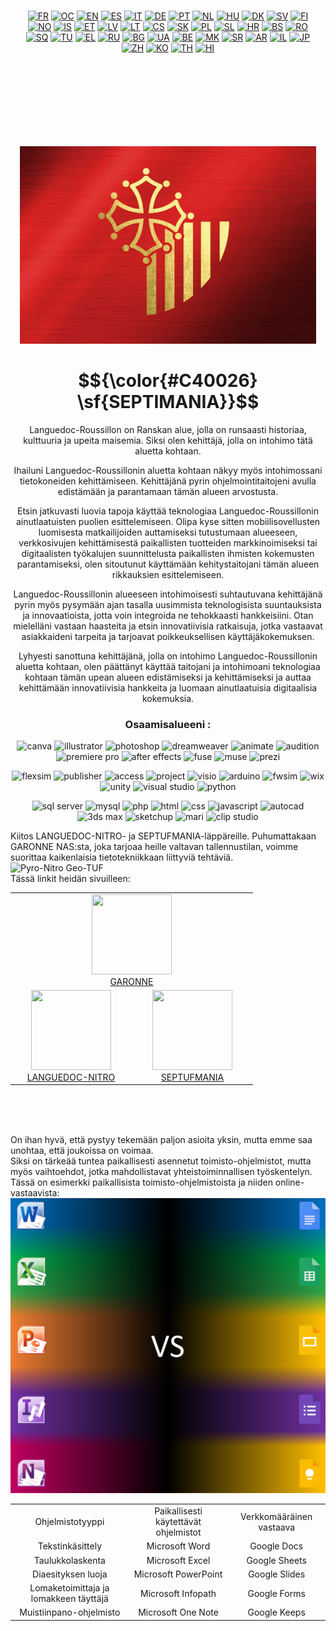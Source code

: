 <p style="margin: 15px;" align="center">
  <a href="https://github.com/Septimania/septimania/blob/main/README_FR.md"><img src="https://upload.wikimedia.org/wikipedia/commons/thumb/c/c3/Flag_of_France.svg/800px-Flag_of_France.svg.png" alt="FR" height="32px"></a>
  <a href="https://github.com/Septimania/septimania/blob/main/README_OC.md"><img src="https://upload.wikimedia.org/wikipedia/commons/thumb/4/45/Flag_of_Occitania.svg/320px-Flag_of_Occitania.svg.png" alt="OC" height="32px"></a>
  <a href="https://github.com/Septimania/septimania/blob/main/README_EN.md"><img src="https://upload.wikimedia.org/wikipedia/commons/thumb/8/83/Flag_of_the_United_Kingdom_%283-5%29.svg/320px-Flag_of_the_United_Kingdom_%283-5%29.svg.png" alt="EN" height="32px"></a>
  <a href="https://github.com/Septimania/septimania/blob/main/README_ES.md"><img src="https://upload.wikimedia.org/wikipedia/commons/thumb/9/9a/Flag_of_Spain.svg/320px-Flag_of_Spain.svg.png?uselang=fr" alt="ES" height="32px"></a>
  <a href="https://github.com/Septimania/septimania/blob/main/README_IT.md"><img src="https://upload.wikimedia.org/wikipedia/commons/thumb/0/03/Flag_of_Italy.svg/320px-Flag_of_Italy.svg.png" alt="IT" height="32px"><a>
  <a href="https://github.com/Septimania/septimania/blob/main/README_DE.md"><img src="https://upload.wikimedia.org/wikipedia/commons/thumb/b/ba/Flag_of_Germany.svg/320px-Flag_of_Germany.svg.png" alt="DE" height="32px"></a>
  <a href="https://github.com/Septimania/septimania/blob/main/README_PT.md"><img src="https://upload.wikimedia.org/wikipedia/commons/thumb/5/5c/Flag_of_Portugal.svg/320px-Flag_of_Portugal.svg.png?uselang=fr" alt="PT" height="32px"></a>
  <a href="https://github.com/Septimania/septimania/blob/main/README_NL.md"><img src="https://upload.wikimedia.org/wikipedia/commons/thumb/2/20/Flag_of_the_Netherlands.svg/320px-Flag_of_the_Netherlands.svg.png" alt="NL" height="32px"></a>
  <a href="https://github.com/Septimania/septimania/blob/main/README_HU.md"><img src="https://upload.wikimedia.org/wikipedia/commons/thumb/c/c1/Flag_of_Hungary.svg/2560px-Flag_of_Hungary.svg.png" alt="HU" height="32px"></a>
  <a href="https://github.com/Septimania/septimania/blob/main/README_DK.md"><img src="https://upload.wikimedia.org/wikipedia/commons/thumb/9/9c/Flag_of_Denmark.svg/2560px-Flag_of_Denmark.svg.png" alt="DK" height="32px"></a>
  <a href="https://github.com/Septimania/septimania/blob/main/README_SV.md"><img src="https://upload.wikimedia.org/wikipedia/commons/thumb/4/4c/Flag_of_Sweden.svg/2560px-Flag_of_Sweden.svg.png" alt="SV" height="32px"></a>
  <a href="https://github.com/Septimania/septimania/blob/main/README_FI.md"><img src="https://upload.wikimedia.org/wikipedia/commons/thumb/b/bc/Flag_of_Finland.svg/2560px-Flag_of_Finland.svg.png" alt="FI" height="32px"></a>
  <a href="https://github.com/Septimania/septimania/blob/main/README_NO.md"><img src="https://upload.wikimedia.org/wikipedia/commons/thumb/d/d9/Flag_of_Norway.svg/2560px-Flag_of_Norway.svg.png" alt="NO" height="32px"></a>
  <a href="https://github.com/Septimania/septimania/blob/main/README_IS.md"><img src="https://upload.wikimedia.org/wikipedia/commons/thumb/c/ce/Flag_of_Iceland.svg/2560px-Flag_of_Iceland.svg.png" alt="IS" height="32px"></a>
  <a href="https://github.com/Septimania/septimania/blob/main/README_ET.md"><img src="https://upload.wikimedia.org/wikipedia/commons/thumb/8/8f/Flag_of_Estonia.svg/langfr-2880px-Flag_of_Estonia.svg.png" alt="ET" height="32px"></a>
  <a href="https://github.com/Septimania/septimania/blob/main/README_LV.md"><img src="https://upload.wikimedia.org/wikipedia/commons/thumb/8/84/Flag_of_Latvia.svg/langfr-2880px-Flag_of_Latvia.svg.png" alt="LV" height="32px"></a>
  <a href="https://github.com/Septimania/septimania/blob/main/README_LT.md"><img src="https://upload.wikimedia.org/wikipedia/commons/thumb/1/11/Flag_of_Lithuania.svg/langfr-2880px-Flag_of_Lithuania.svg.png" alt="LT" height="32px"></a>
  <a href="https://github.com/Septimania/septimania/blob/main/README_CS.md"><img src="https://upload.wikimedia.org/wikipedia/commons/thumb/c/cb/Flag_of_the_Czech_Republic.svg/langfr-2880px-Flag_of_the_Czech_Republic.svg.png" alt="CS" height="32px"></a>
  <a href="https://github.com/Septimania/septimania/blob/main/README_SK.md"><img src="https://upload.wikimedia.org/wikipedia/commons/thumb/e/e6/Flag_of_Slovakia.svg/langfr-2880px-Flag_of_Slovakia.svg.png" alt="SK" height="32px"></a>
  <a href="https://github.com/Septimania/septimania/blob/main/README_PL.md"><img src="https://upload.wikimedia.org/wikipedia/commons/thumb/1/12/Flag_of_Poland.svg/langfr-2880px-Flag_of_Poland.svg.png" alt="PL" height="32px"></a>
  <a href="https://github.com/Septimania/septimania/blob/main/README_SL.md"><img src="https://upload.wikimedia.org/wikipedia/commons/thumb/f/f0/Flag_of_Slovenia.svg/langfr-2880px-Flag_of_Slovenia.svg.png" alt="SL" height="32px"></a>
  <a href="https://github.com/Septimania/septimania/blob/main/README_HR.md"><img src="https://upload.wikimedia.org/wikipedia/commons/thumb/1/1b/Flag_of_Croatia.svg/langfr-2880px-Flag_of_Croatia.svg.png" alt="HR" height="32px"></a>
  <a href="https://github.com/Septimania/septimania/blob/main/README_BS.md"><img src="https://upload.wikimedia.org/wikipedia/commons/thumb/b/bf/Flag_of_Bosnia_and_Herzegovina.svg/langfr-2880px-Flag_of_Bosnia_and_Herzegovina.svg.png" alt="BS" height="32px"></a>
  <a href="https://github.com/Septimania/septimania/blob/main/README_RO.md"><img src="https://upload.wikimedia.org/wikipedia/commons/thumb/7/73/Flag_of_Romania.svg/langfr-2880px-Flag_of_Romania.svg.png" alt="RO" height="32px"></a>
  <a href="https://github.com/Septimania/septimania/blob/main/README_SQ.md"><img src="https://upload.wikimedia.org/wikipedia/commons/thumb/3/36/Flag_of_Albania.svg/langfr-2880px-Flag_of_Albania.svg.png" alt="SQ" height="32px"></a>
  <a href="https://github.com/Septimania/septimania/blob/main/README_TU.md"><img src="https://upload.wikimedia.org/wikipedia/commons/thumb/b/b4/Flag_of_Turkey.svg/langfr-2880px-Flag_of_Turkey.svg.png" alt="TU" height="32px"></a>
  <a href="https://github.com/Septimania/septimania/blob/main/README_EL.md"><img src="https://upload.wikimedia.org/wikipedia/commons/thumb/5/5c/Flag_of_Greece.svg/langfr-2880px-Flag_of_Greece.svg.png" alt="EL" height="32px"></a>
  <a href="https://github.com/Septimania/septimania/blob/main/README_RU.md"><img src="https://upload.wikimedia.org/wikipedia/commons/thumb/f/f3/Flag_of_Russia.svg/langfr-2880px-Flag_of_Russia.svg.png" alt="RU" height="32px"></a>
  <a href="https://github.com/Septimania/septimania/blob/main/README_BG.md"><img src="https://upload.wikimedia.org/wikipedia/commons/thumb/9/9a/Flag_of_Bulgaria.svg/langfr-2880px-Flag_of_Bulgaria.svg.png" alt="BG" height="32px"></a>
  <a href="https://github.com/Septimania/septimania/blob/main/README_UA.md"><img src="https://upload.wikimedia.org/wikipedia/commons/thumb/4/49/Flag_of_Ukraine.svg/langfr-2880px-Flag_of_Ukraine.svg.png" alt="UA" height="32px"></a>
  <a href="https://github.com/Septimania/septimania/blob/main/README_BE.md"><img src="https://upload.wikimedia.org/wikipedia/commons/thumb/8/85/Flag_of_Belarus.svg/langfr-2880px-Flag_of_Belarus.svg.png" alt="BE" height="32px"></a>
  <a href="https://github.com/Septimania/septimania/blob/main/README_MK.md"><img src="https://upload.wikimedia.org/wikipedia/commons/thumb/7/79/Flag_of_North_Macedonia.svg/langfr-2880px-Flag_of_North_Macedonia.svg.png" alt="MK" height="32px"></a>
  <a href="https://github.com/Septimania/septimania/blob/main/README_SR.md"><img src="https://upload.wikimedia.org/wikipedia/commons/thumb/f/ff/Flag_of_Serbia.svg/langfr-2880px-Flag_of_Serbia.svg.png" alt="SR" height="32px"></a>
  <a href="https://github.com/Septimania/septimania/blob/main/README_AR.md"><img src="https://upload.wikimedia.org/wikipedia/commons/thumb/2/2b/Flag_of_the_Arab_League.svg/langfr-2880px-Flag_of_the_Arab_League.svg.png" alt="AR" height="32px"></a>
  <a href="https://github.com/Septimania/septimania/blob/main/README_IL.md"><img src="https://upload.wikimedia.org/wikipedia/commons/thumb/d/d4/Flag_of_Israel.svg/langfr-2880px-Flag_of_Israel.svg.png" alt="IL" height="32px"></a>
  <a href="https://github.com/Septimania/septimania/blob/main/README_JP.md"><img src="https://upload.wikimedia.org/wikipedia/commons/thumb/9/9e/Flag_of_Japan.svg/langfr-2880px-Flag_of_Japan.svg.png" alt="JP" height="32px"></a>
  <a href="https://github.com/Septimania/septimania/blob/main/README_ZH.md"><img src="https://upload.wikimedia.org/wikipedia/commons/thumb/f/fa/Flag_of_the_People%27s_Republic_of_China.svg/langfr-2880px-Flag_of_the_People%27s_Republic_of_China.svg.png" alt="ZH" height="32px"></a>
  <a href="https://github.com/Septimania/septimania/blob/main/README_KO.md"><img src="https://upload.wikimedia.org/wikipedia/commons/thumb/0/09/Flag_of_South_Korea.svg/langfr-2880px-Flag_of_South_Korea.svg.png" alt="KO" height="32px"></a>
  <a href="https://github.com/Septimania/septimania/blob/main/README_TH.md"><img src="https://upload.wikimedia.org/wikipedia/commons/thumb/a/a9/Flag_of_Thailand.svg/langfr-2880px-Flag_of_Thailand.svg.png" alt="TH" height="32px"></a>
  <a href="https://github.com/Septimania/septimania/blob/main/README_HI.md"><img src="https://upload.wikimedia.org/wikipedia/commons/thumb/4/41/Flag_of_India.svg/langfr-2880px-Flag_of_India.svg.png" alt="HI" height="32px"></a>
</p>

<br />
<br />
<br />
<br />
<br />
<br />
<br />
<p style="margin: 15px;" align="center">
  <img src="https://github.com/Septimania/septimania/blob/main/Drapeau.png">
</p>

# $${\color{#C40026} \sf{SEPTIMANIA}}$$

<p style="margin: 15px;" align="center">
<div align="center">Languedoc-Roussillon on Ranskan alue, jolla on runsaasti historiaa, kulttuuria ja upeita maisemia. Siksi olen kehittäjä, jolla on intohimo tätä aluetta kohtaan.<br />

Ihailuni Languedoc-Roussillonin aluetta kohtaan näkyy myös intohimossani tietokoneiden kehittämiseen. Kehittäjänä pyrin ohjelmointitaitojeni avulla edistämään ja parantamaan tämän alueen arvostusta.<br />

Etsin jatkuvasti luovia tapoja käyttää teknologiaa Languedoc-Roussillonin ainutlaatuisten puolien esittelemiseen. Olipa kyse sitten mobiilisovellusten luomisesta matkailijoiden auttamiseksi tutustumaan alueeseen, verkkosivujen kehittämisestä paikallisten tuotteiden markkinoimiseksi tai digitaalisten työkalujen suunnittelusta paikallisten ihmisten kokemusten parantamiseksi, olen sitoutunut käyttämään kehitystaitojani tämän alueen rikkauksien esittelemiseen.<br />

Languedoc-Roussillonin alueeseen intohimoisesti suhtautuvana kehittäjänä pyrin myös pysymään ajan tasalla uusimmista teknologisista suuntauksista ja innovaatioista, jotta voin integroida ne tehokkaasti hankkeisiini. Otan mielelläni vastaan haasteita ja etsin innovatiivisia ratkaisuja, jotka vastaavat asiakkaideni tarpeita ja tarjoavat poikkeuksellisen käyttäjäkokemuksen.<br />

Lyhyesti sanottuna kehittäjänä, jolla on intohimo Languedoc-Roussillonin aluetta kohtaan, olen päättänyt käyttää taitojani ja intohimoani teknologiaa kohtaan tämän upean alueen edistämiseksi ja kehittämiseksi ja auttaa kehittämään innovatiivisia hankkeita ja luomaan ainutlaatuisia digitaalisia kokemuksia.</div>
</p>

<h3 align="center">Osaamisalueeni :</h3>

<p align="center"> 
<img src="https://upload.wikimedia.org/wikipedia/commons/0/08/Canva_icon_2021.svg" alt="canva" width="40" height="40"/>
<img src="https://www.vectorlogo.zone/logos/adobe_illustrator/adobe_illustrator-icon.svg" alt="illustrator" width="40" height="40"/>
<img src="https://upload.wikimedia.org/wikipedia/commons/thumb/a/af/Adobe_Photoshop_Mobile_icon.svg/1049px-Adobe_Photoshop_Mobile_icon.svg.png" alt="photoshop" width="40" height="40"/>
<img src="https://seeklogo.com/images/A/adobe-dreamweaver-cc-logo-715C7C7988-seeklogo.com.png" alt="dreamweaver" width="40" height="40"/>
<img src="https://upload.wikimedia.org/wikipedia/commons/thumb/e/e3/Adobe_Animate_CC_icon.svg/788px-Adobe_Animate_CC_icon.svg.png" alt="animate" width="40" height="40"/>
<img src="https://upload.wikimedia.org/wikipedia/commons/thumb/1/19/Adobe_Audition_CC_icon.svg/2101px-Adobe_Audition_CC_icon.svg.png" alt="audition" width="40" height="40"/>
<img src="https://encrypted-tbn0.gstatic.com/images?q=tbn:ANd9GcQ1Ztq4WCf8G42MvCnJpdFKRk__uLdm3m9U11TfFRlfWbBqTqVEHIb8jhmiOwbDQG_DSuM&usqp=CAU" alt="premiere pro" width="40" height="40"/>
<img src="https://upload.wikimedia.org/wikipedia/commons/thumb/2/29/Adobe_After_Effects_CC_icon.png/492px-Adobe_After_Effects_CC_icon.png" alt="after effects" width="40" height="40"/>
<img src="https://cdn4.iconfinder.com/data/icons/logos-and-brands/512/13_Fuse_Adobe_logo_logos-512.png" alt="fuse" width="40" height="40"/>
<img src="https://upload.wikimedia.org/wikipedia/commons/thumb/f/f5/Adobe_Muse_CC_icon.svg/1050px-Adobe_Muse_CC_icon.svg.png" alt="muse" width="40" height="40"/>
<img src="https://cdn.icon-icons.com/icons2/313/PNG/512/Prezi_34270.png" alt="prezi" width="40" height="40"/> 
</p>

<p align="center"> 
<img src="https://www.flexsim.com/wp-content/uploads/2020/04/FlexSim-XMark-1.png" alt="flexsim" width="40" height="40"/>
<img src="https://e7.pngegg.com/pngimages/132/456/png-clipart-microsoft-publisher-publisher-2010-microsoft-office-2010-microsoft-excel-microsoft-blue-text-thumbnail.png" alt="publisher" width="40" height="40"/>
<img src="https://www.gezginler.net/indir/resim-grafik/microsoft-access-2010-runtime-1341560091.png" alt="access" width="40" height="40"/>
<img src="https://files.softicons.com/download/application-icons/office-2010-icons-by-deleket/png/512x512/Microsoft-Office-Project.png" alt="project" width="40" height="40"/>
<img src="https://files.softicons.com/download/application-icons/office-2010-icons-by-deleket/png/512x512/Microsoft-Office-Visio.png" alt="visio" width="40" height="40"/>
<img src="https://cdn.icon-icons.com/icons2/159/PNG/256/arduino_22429.png" alt="arduino" width="40" height="40"/>
<img src="https://yt3.googleusercontent.com/ytc/AIf8zZSBIHjj646mGBCfoxCZd7VcBCbx1zD3DEBy71qI=s900-c-k-c0x00ffffff-no-rj" alt="fwsim" width="40" height="40"/>
<img src="https://cdn4.iconfinder.com/data/icons/logos-and-brands/512/380_Wix_logo-512.png" alt="wix" width="40" height="40"/>
<img src="https://cdn-icons-png.flaticon.com/512/5969/5969346.png" alt="unity" width="40" height="40"/>
<img src="https://upload.wikimedia.org/wikipedia/commons/thumb/5/59/Visual_Studio_Icon_2019.svg/2060px-Visual_Studio_Icon_2019.svg.png" alt="visual studio" width="40" height="40"/>
<img src="https://upload.wikimedia.org/wikipedia/commons/thumb/c/c3/Python-logo-notext.svg/1869px-Python-logo-notext.svg.png" alt="python" width="40" height="40"/>
</p>

<p align="center"> 
<img src="https://cyclr.com/wp-content/uploads/2022/03/ext-550.png" alt="sql server" width="40" height="40"/>
<img src="https://cdn4.iconfinder.com/data/icons/logos-3/181/MySQL-512.png" alt="mysql" width="40" height="40"/>
<img src="https://cdn-icons-png.flaticon.com/512/5968/5968332.png" alt="php" width="40" height="40"/>
<img src="https://cdn-icons-png.flaticon.com/512/732/732212.png" alt="html" width="40" height="40"/>
<img src="https://www.seekpng.com/png/full/141-1415372_css3-icon-png.png" alt="css" width="40" height="40"/>
<img src="https://iconape.com/wp-content/png_logo_vector/javascript-logo.png" alt="javascript" width="40" height="40"/>
<img src="https://play-lh.googleusercontent.com/y92LD5c5rdlNfquCy-YPNIvdnS4ISEL05wickp28OLya8WlmWQwXfAP0Yys9iTssny3K=w240-h480-rw" alt="autocad" width="40" height="40"/>
<img src="https://www.altam.fr/wp-content/uploads/2024/01/autodesk-3ds-max-small-social-400.png" alt="3ds max" width="40" height="40"/>
<img src="https://cdn.icon-icons.com/icons2/195/PNG/256/Google_Sketchup_23504.png" alt="sketchup" width="40" height="40"/>
<img src="https://toppng.com/uploads/preview/mari-logo-rgb-foundry-mari-logo-1156286701534oyfve948.png" alt="mari" width="40" height="40"/>
<img src="https://www.versluis.com/wp-content/uploads/2021/02/CSP-Clip-Studio-Icon.png" alt="clip studio" width="40" height="40"/>
</p>
<p>
  Kiitos LANGUEDOC-NITRO- ja SEPTUFMANIA-läppäreille. Puhumattakaan GARONNE NAS:sta, joka tarjoaa heille valtavan tallennustilan, voimme suorittaa kaikenlaisia tietotekniikkaan liittyviä tehtäviä.
  <br>
  <img src="https://github.com/Septimania/septimania/blob/main/Composition-2.gif" alt="Pyro-Nitro Geo-TUF">
  <br>
  Tässä linkit heidän sivuilleen:
  <br>
  <div align="center">
    <table>
      <tbody>
        <tr>
          <td width="180px" align="center" style="text-align:center;" colspan="2">
            <a href="https://synologygaronne.wixsite.com/synologygaronne">
              <img src="https://static.wixstatic.com/media/2cee29_31ae9c2953a54ff388ed0791e702ede6~mv2.png/v1/fill/w_160,h_160,al_c,q_85,usm_0.66_1.00_0.01,enc_auto/2cee29_31ae9c2953a54ff388ed0791e702ede6~mv2.png" width="128" height="128"/>
              <br>
              GARONNE
            </a>
          </td>
        </tr>
        <tr>
          <td width="180px" align="center" style="text-align:center;">
            <a href="https://languedocnitro.wixsite.com/languedoc-nitro">
              <img src="https://static.wixstatic.com/media/8e943e_ffda711e2f67497db875ad20d70c81cd~mv2.png/v1/fill/w_161,h_161,al_c,q_85,usm_0.66_1.00_0.01,enc_auto/unnamed.png" width="128" height="128"/>
              <br>
              LANGUEDOC-NITRO
            </a>
          </td>
           <td width="180px" align="center" style="text-align:center;">
            <a href="https://septufmanie.wixsite.com/septufmanie">
              <img src="https://static.wixstatic.com/media/9f8d77_a45ac70303364243a13a49791b768e98~mv2.png/v1/fill/w_161,h_161,al_c,q_85,usm_0.66_1.00_0.01,enc_auto/unnamed.png" width="128" height="128"/>
              <br>
              SEPTUFMANIA
            </a>
          </td>
        </tr>
      </tbody>
    </table>
  </div>
</p>
<br/>
<br/>
<br/>
<p>
  On ihan hyvä, että pystyy tekemään paljon asioita yksin, mutta emme saa unohtaa, että joukoissa on voimaa.<br/>
  Siksi on tärkeää tuntea paikallisesti asennetut toimisto-ohjelmistot, mutta myös vaihtoehdot, jotka mahdollistavat yhteistoiminnallisen työskentelyn.<br/>
  Tässä on esimerkki paikallisista toimisto-ohjelmistoista ja niiden online-vastaavista: <br/>
  <img src="https://github.com/Septimania/septimania/blob/main/microsoft vs google.png">
  <br>
  <div align="center">
    <table>
      <tbody>
        <tr>
          <td align="center" style="text-align:center;">
            Ohjelmistotyyppi
          </td>
          <td align="center" style="text-align:center;">
            Paikallisesti käytettävät ohjelmistot
          </td>
          <td align="center" style="text-align:center;">
            Verkkomääräinen vastaava
          </td>
        </tr>
        <tr>
          <td align="center" style="text-align:center;">
            Tekstinkäsittely
          </td>
          <td align="center" style="text-align:center;">
            Microsoft Word
          </td>
          <td align="center" style="text-align:center;">
            Google Docs
          </td>
        </tr>
        <tr>
          <td align="center" style="text-align:center;">
            Taulukkolaskenta
          </td>
          <td align="center" style="text-align:center;">
            Microsoft Excel
          </td>
          <td align="center" style="text-align:center;">
            Google Sheets
          </td>
        </tr>
        <tr>
          <td align="center" style="text-align:center;">
           Diaesityksen luoja
          </td>
          <td align="center" style="text-align:center;">
            Microsoft PowerPoint
          </td>
          <td align="center" style="text-align:center;">
            Google Slides
          </td>
        </tr>
        <tr>
          <td align="center" style="text-align:center;">
            Lomaketoimittaja ja lomakkeen täyttäjä
          </td>
          <td align="center" style="text-align:center;">
            Microsoft Infopath
          </td>
          <td align="center" style="text-align:center;">
            Google Forms
          </td>
        </tr>
        <tr>
          <td align="center" style="text-align:center;">
            Muistiinpano-ohjelmisto
          </td>
          <td align="center" style="text-align:center;">
            Microsoft One Note
          </td>
          <td align="center" style="text-align:center;">
            Google Keeps
          </td>
        </tr>
      </tbody>
    </table>
  </div>
</p>
<br/>
<br/>
<br/>
